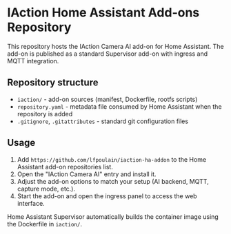 # IAction Home Assistant Add-ons Repository

This repository hosts the IAction Camera AI add-on for Home Assistant. The add-on is published as a standard Supervisor add-on with ingress and MQTT integration.

## Repository structure
- `iaction/` - add-on sources (manifest, Dockerfile, rootfs scripts)
- `repository.yaml` - metadata file consumed by Home Assistant when the repository is added
- `.gitignore`, `.gitattributes` - standard git configuration files

## Usage
1. Add `https://github.com/lfpoulain/iaction-ha-addon` to the Home Assistant add-on repositories list.
2. Open the "IAction Camera AI" entry and install it.
3. Adjust the add-on options to match your setup (AI backend, MQTT, capture mode, etc.).
4. Start the add-on and open the ingress panel to access the web interface.

Home Assistant Supervisor automatically builds the container image using the Dockerfile in `iaction/`.
